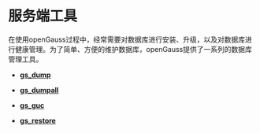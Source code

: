 # 服务端工具<a name="ZH-CN_TOPIC_0294749055"></a>

在使用openGauss过程中，经常需要对数据库进行安装、升级，以及对数据库进行健康管理。为了简单、方便的维护数据库，openGauss提供了一系列的数据库管理工具。

-   **[gs\_dump](gs_dump.md)**  

-   **[gs\_dumpall](gs_dumpall.md)**  

-   **[gs\_guc](gs_guc.md)**  

-   **[gs\_restore](gs_restore.md)**  


